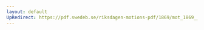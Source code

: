 ```yaml
---
layout: default
UpRedirect: https://pdf.swedeb.se/riksdagen-motions-pdf/1869/mot_1869__ak__00275.pdf
---
```

